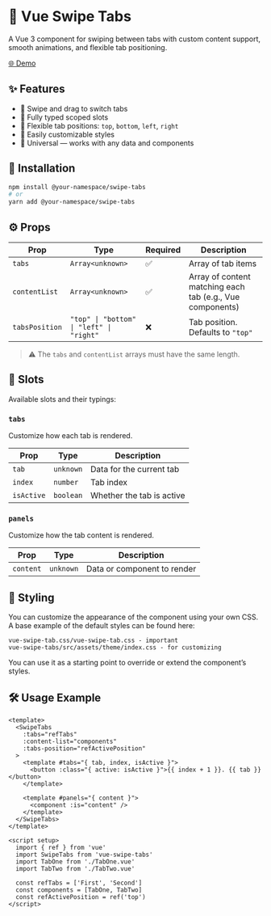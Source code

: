 # 📱 Vue Swipe Tabs

A Vue 3 component for swiping between tabs with custom content support, smooth animations, and flexible tab positioning.

[🌐 Demo](http://vue-swipe-tab.mb-works.fun/)

## ✨ Features

- 🔄 Swipe and drag to switch tabs
- 🧩 Fully typed scoped slots
- 📍 Flexible tab positions: `top`, `bottom`, `left`, `right`
- 🎨 Easily customizable styles
- 🧱 Universal — works with any data and components

## 🚀 Installation

```bash
npm install @your-namespace/swipe-tabs
# or
yarn add @your-namespace/swipe-tabs
```

## ⚙️ Props

| Prop           | Type              | Required | Description                                                             |
|----------------|-------------------|----------|-------------------------------------------------------------------------|
| `tabs`         | `Array<unknown>`  | ✅       | Array of tab items                                                      |
| `contentList`  | `Array<unknown>`  | ✅       | Array of content matching each tab (e.g., Vue components)              |
| `tabsPosition` | `"top" \| "bottom" \| "left" \| "right"` | ❌ | Tab position. Defaults to `"top"`                                      |

> ⚠️ The `tabs` and `contentList` arrays must have the same length.

## 🧩 Slots

Available slots and their typings:

### `tabs`

Customize how each tab is rendered.

| Prop       | Type       | Description                |
|------------|------------|----------------------------|
| `tab`      | `unknown`  | Data for the current tab   |
| `index`    | `number`   | Tab index                  |
| `isActive` | `boolean`  | Whether the tab is active  |

### `panels`

Customize how the tab content is rendered.

| Prop       | Type       | Description                    |
|------------|------------|--------------------------------|
| `content`  | `unknown`  | Data or component to render    |

## 🎨 Styling

You can customize the appearance of the component using your own CSS.  
A base example of the default styles can be found here:

```
vue-swipe-tab.css/vue-swipe-tab.css - important
vue-swipe-tabs/src/assets/theme/index.css - for customizing
```

You can use it as a starting point to override or extend the component’s styles.

## 🛠 Usage Example

```vue
<template>
  <SwipeTabs
    :tabs="refTabs"
    :content-list="components"
    :tabs-position="refActivePosition"
  >
    <template #tabs="{ tab, index, isActive }">
      <button :class="{ active: isActive }">{{ index + 1 }}. {{ tab }}</button>
    </template>

    <template #panels="{ content }">
      <component :is="content" />
    </template>
  </SwipeTabs>
</template>

<script setup>
  import { ref } from 'vue'
  import SwipeTabs from 'vue-swipe-tabs'
  import TabOne from './TabOne.vue'
  import TabTwo from './TabTwo.vue'

  const refTabs = ['First', 'Second']
  const components = [TabOne, TabTwo]
  const refActivePosition = ref('top')
</script>
```
